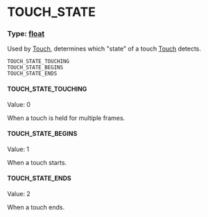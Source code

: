 # TOUCH_STATE
### Type: [float](/MdDocs/Types/Float.md)
Used by [Touch](/MdDocs/Events/Touch.md), determines which "state" of a touch [Touch](/MdDocs/Events/Touch.md) detects.
```
TOUCH_STATE_TOUCHING
TOUCH_STATE_BEGINS
TOUCH_STATE_ENDS
```
#### TOUCH_STATE_TOUCHING
Value: 0

When a touch is held for multiple frames.
#### TOUCH_STATE_BEGINS
Value: 1

When a touch starts.
#### TOUCH_STATE_ENDS
Value: 2

When a touch ends.
